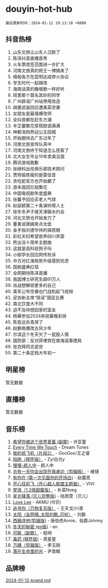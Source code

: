 # douyin-hot-hub

`最后更新时间：2024-01-12 19:13:18 +0800`

## 抖音热榜

1. 山东文旅让山东人沉默了
1. 陈泽抖音直播首秀
1. 火车票改签范围进一步扩大
1. 河南文旅真的把王一博搞来了
1. 缅甸各方在昆明达成停火协议
1. 学生时代一起搞怪
1. 海南话真的像唱歌一样好听
1. 班里那个莫名其妙的同学
1. 广州辟谣广州站停用改造
1. 胡塞武装回应遭美英空袭
1. 女朋友是最强爆改师
1. 全抖音都在赶东方潮
1. 辛芷蕾繁花穿搭腔调满满
1. 神都洛阳恭迎公主回城
1. 开始期待去广东过年了
1. 河南文旅宣传队真中
1. 河南文旅终于知道怎么揽客了
1. 北大女生毕业10年卖臭豆腐
1. 腾讯游戏致歉
1. 张继科出任俱乐部技术顾问
1. 贾玲锻炼瘦的是雷佳音
1. 贪吃蛇官方也开始癫了
1. 游本昌回忆拍繁花
1. 中国电视剧年度盛典
1. 张馨予回应买老人气球
1. 赵丽颖第二十条演听障人士
1. 徐冬冬尹子维天津碳水约会
1. 河北文旅也开始发力了
1. 董勇说唐嫣笑点太低
1. 金手指刘德华帅的保质期
1. 彩虹夫妇希望收养四川弃婴
1. 熊出没十周年主题曲
1. 这就是高科技狗子吗
1. 小刚学长回应网传败诉
1. 中方对红海局势升级感到忧虑
1. 国剧盛典红毯
1. 全网期待陈泽首播
1. 我国博士研究生超61万人
1. 肖战想解锁更多的自己
1. 美军公布空袭也门战机起飞视频
1. 足协新主席“陪读”国足比赛
1. 南北饮食大不同
1. 迫不及待想回家的室友
1. 杨幂参加2024央视春晚彩排
1. 陈哲远杀青哭了
1. 赵鹏皓爆改古风少年
1. 尔滨这个冬天欠了一屁股人情
1. 国防部：反对菲律宾在南海滋事搅局
1. 张克辉同志逝世
1. 第二十条定档大年初一

## 明星榜

暂无数据

## 直播榜

暂无数据

## 音乐榜

1. [希望你被这个世界爱着 (副歌)](https://sf86-cdn-tos.douyinstatic.com/obj/tos-cn-ve-2774/oUHCmWQfZlE3QQBKBeD8rCFLpJzPgCpImhsxMt) - 许亚童
1. [Every Time We Touch](https://sf86-cdn-tos.douyinstatic.com/obj/tos-cn-ve-2774/ogN6lUKQeBBfEVhIOMikG1CcJjugxk1tztZyhP) - Dream Tunes
1. [我的纸飞机（片段2）](https://sf3-cdn-tos.douyinstatic.com/obj/tos-cn-ve-2774/oM2ZrKcg2CD5AeRB2gkeXOFB1IxAGJdZPazYHf) - GooGoo/王之睿
1. [陷阱（释怀版）](https://sf86-cdn-tos.douyinstatic.com/obj/tos-cn-ve-2774/oE8C21LeZrzKLDFfQYgMzx4GAIHageG5IzayY7) - Zy/白允y
1. [慢慢-颜人中](https://sf86-cdn-tos.douyinstatic.com/obj/tos-cn-ve-2774/ocjHNfBXdBxQNC8ZGAeoLMFTUgtBg8bkExunDC) - 颜人中
1. [总有一天你会出现在我身边（剪辑版）](https://sf86-cdn-tos.douyinstatic.com/obj/tos-cn-ve-2774/oMLsHwhWW7CYoAhoWB9EXUQIzNBsfAJxpAoxCU) - 棱镜
1. [有你在 (第一次见面你的开场白)](https://sf3-cdn-tos.douyinstatic.com/obj/tos-cn-ve-2774/oAthrQ3ClJBfI57uBoFEgNDYtNCZ0TSYQQfxQ0) - 赵露思
1. [开心往前飞（开心超人联盟主题曲）](https://sf86-cdn-tos.douyinstatic.com/obj/tos-cn-ve-2774/9d8fb7c82cf1421fb93a9fe925275e0a) - VIVI
1. [梦游（1.2倍甜蜜版）](https://sf86-cdn-tos.douyinstatic.com/obj/tos-cn-ve-2774/o4gyAUm8hwufoEABmwVIiQtHsFuGzAEEWtNMzo) - 补菜Nveg
1. [星光降落 (贝儿完整版)](https://sf86-cdn-tos.douyinstatic.com/obj/tos-cn-ve-2774/okwB9hAwyAtsFFkFBzAX1hOOfQuIoMNs0W2Mwr) - 陆雨萱（贝儿）
1. [Love Lee](https://sf86-cdn-tos.douyinstatic.com/obj/tos-cn-ve-2774/o05GbkJGbCBTdDnMtB0fwOYgkeZp23vrWQDQBS) - AKMU (악뮤)
1. [追寻你（万物复苏版）](https://sf86-cdn-tos.douyinstatic.com/obj/tos-cn-ve-2774/oYeAZJsbjIDit9APmBg8u6uDUQnHmoCf3gbo74) - 王天戈/川青
1. [太阳（全网搜_太阳刘鹏_可听）](https://sf86-cdn-tos.douyinstatic.com/obj/tos-cn-ve-2774/ogWbyIQnlBFImVbeDocRdCIYtBHlbJXgfZMvgz) - 刘鹏
1. [西厢寻他(剪辑版)](https://sf3-cdn-tos.douyinstatic.com/obj/tos-cn-ve-2774/oUsAVfAQKlRNxEv5qxvIB8o5qmIWUcXbzJKJhw) - 唐伯虎Annie、伯爵Johnny
1. [冬天的秘密 (en版)](https://sf86-cdn-tos.douyinstatic.com/obj/tos-cn-ve-2774/okIuMHDdzyf3FjGK4Lphe1vfHcQaPIHAg0Z4CR) - en
1. [可能（副歌）](https://sf86-cdn-tos.douyinstatic.com/obj/tos-cn-ve-2774/cde1731888894259b333569393c2fb51) - 程响
1. [毒药 (释怀版)](https://sf86-cdn-tos.douyinstatic.com/obj/tos-cn-ve-2774/oYILMEAzspdZBIzy4frJNB8ZHPHWAhiwowd4Ad) - 周星星
1. [万疆（剪辑版）](https://sf86-cdn-tos.douyinstatic.com/obj/tos-cn-ve-2774/ooG7oVgFlDTelKCjCsTTobQvbdtj1BBQXnfZd8) - 李玉刚
1. [落在生命里的光](https://sf86-cdn-tos.douyinstatic.com/obj/tos-cn-ve-2774/d9ffa8c090124ea58bb10df9b510c01d) - 尹昔眠

## 品牌榜

[2024-01-12-brand.md](2024-01-12-brand.md)
